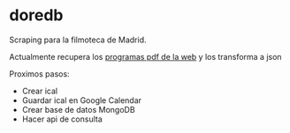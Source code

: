 # doredb
Scraping para la filmoteca de Madrid.

Actualmente recupera los [programas pdf de la web](http://www.mecd.gob.es/cultura-mecd/areas-cultura/cine/mc/fe/cine-dore/programacion.html) y los transforma a json

Proximos pasos:
  - Crear ical
  - Guardar ical en Google Calendar
  - Crear base de datos MongoDB
  - Hacer api de consulta
